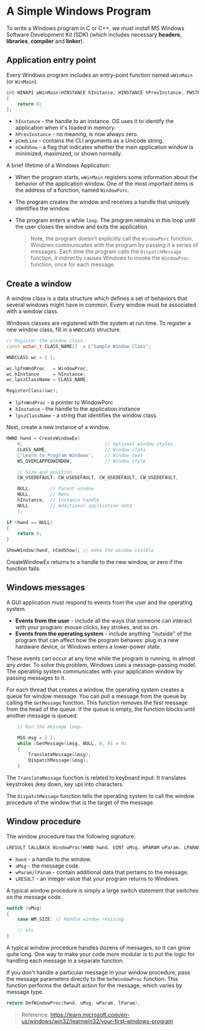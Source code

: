 # A Simple Windows Program #

To write a Windows program in C or C++, we must install MS Windows Software Development Kit (SDK) (which includes necessary **headers**, **libraries**, **compiler** and **linker**).

## Application entry point ##
Every Windows program includes an entry-point function named `wWinMain` (or `WinMain`).

```c++
int WINAPI wWinMain(HINSTANCE hInstance, HINSTANCE hPrevInstance, PWSTR pCmdLine, int nCmdShow)
{
    return 0;
};
```

- `hInstance` - the handle to an instance. OS uses it to identify the application when it's loaded in memory.
- `hPrevInstance` - no meaning, is now always zero.
- `pCmdLine` - contains the CLI arguments as a Unicode string.
- `nCmdShow` - a flag that indicates whether the main application window is minimized, maximized, or shown normally.


A brief lifetime of a Windows Application:

- When the program starts, `wWinMain` registers some information about the behavior of the application window. One of the most important items is the address of a function, named `WindowPorc`.

- The program creates the window and receives a handle that uniquely identifies the window.

- The program enters a while `loop`. The program remains in this loop until the user closes the window and exits the application.

    > Note, the program doesn't explicitly call the `WindowPorc` function. Windows communicates with the program by passing it a series of messages. Each time the program calls the `DispatchMessage` function, it indirectly causes Windows to invoke the `WindowProc` function, once for each message.

## Create a window ##

A window class is a data structure which defines a set of behaviors that several windows might have in common. Every window must be associated with a window class.

Windows classes are registered with the system at run time. To register a new window class, fill in a `WNDCLASS` structure.

```c++
// Register the window class.
const wchar_t CLASS_NAME[]  = L"Sample Window Class";

WNDCLASS wc = { };

wc.lpfnWndProc   = WindowProc;
wc.hInstance     = hInstance;
wc.lpszClassName = CLASS_NAME;

RegisterClass(&wc);
```

- `lpfnWndProc` - a pointer to WindowPorc
- `hInstance` - the handle to the application instance
- `lpszClassName` - a string that identifies the window class.

Next, create a new instance of a window.

```c++
HWND hwnd = CreateWindowEx(
    0,                              // Optional window styles.
    CLASS_NAME,                     // Window class
    L"Learn to Program Windows",    // Window text
    WS_OVERLAPPEDWINDOW,            // Window style

    // Size and position
    CW_USEDEFAULT, CW_USEDEFAULT, CW_USEDEFAULT, CW_USEDEFAULT,

    NULL,       // Parent window    
    NULL,       // Menu
    hInstance,  // Instance handle
    NULL        // Additional application data
    );

if (hwnd == NULL)
{
    return 0;
}

ShowWindow(hwnd, nCmdShow); // make the window visible

```
CreateWindowEx returns to a handle to the new window, or zero if the function fails.


## Windows messages ##

A GUI application must respond to events from the user and the operating system.

- **Events from the user** - include all the ways that someone can interact with your program: mouse clicks, key strokes, and so on.
- **Events from the operating system** - include anything "outside" of the program that can affect how the program behaves: plug in a new hardware device, or Windows enters a lower-power state.

These events can occur at any time while the program is running, in almost any order. To solve this problem, Windows uses a message-passing model. The operating system communicates with your application window by passing messages to it.

For each thread that creates a window, the operating system creates a queue for window message. You can pull a message from the queue by calling the `GetMessage` function. This function removes the first message from the head of the queue. If the queue is empty, the function blocks until another message is queued.

```c++
    // Run the message loop.

    MSG msg = { };
    while (GetMessage(&msg, NULL, 0, 0) > 0)
    {
        TranslateMessage(&msg);
        DispatchMessage(&msg);
    }
```

The `TranslateMessage` function is related to keyboard input. It translates keystrokes (key down, key up) into characters. 

The `DispatchMessage` function tells the operating system to call the window procedure of the window that is the target of the message.

## Window procedure ##

The window procedure has the following signature:
```c++
LRESULT CALLBACK WindowProc(HWND hwnd, UINT uMsg, WPARAM wParam, LPARAM lParam);
```

- `hwnd` - a handle to the window.
- `uMsg` - the message code.
- `wParam/lParam` - contain additional data that pertains to the message.
- `LRESULT` - an integer value that your program returns to Windows.

A typical window procedure is simply a large switch statement that switches on the message code.

```c++
switch (uMsg)
{
    case WM_SIZE: // Handle window resizing

    // etc
}
```

A typical window procedure handles dozens of messages, so it can grow quite long. One way to make your code more modular is to put the logic for handling each message in a separate function.

If you don't handle a particular message in your window procedure, pass the message parameters directly to the `DefWindowProc` function. This function performs the default action for the message, which varies by message type.

```c++
return DefWindowProc(hwnd, uMsg, wParam, lParam);
```

> Reference: https://learn.microsoft.com/en-us/windows/win32/learnwin32/your-first-windows-program